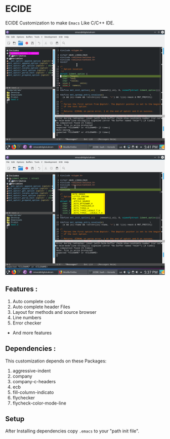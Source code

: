 # ECIDE
ECIDE Customization to make `Emacs` Like C/C++ IDE.


![Alt screenshot](screenshot/screen1.png)

![Alt screenshot2](screenshot/screen2.png)

## Features : 

1. Auto complete code
2. Auto complete header Files
3. Layout for methods and source browser
4. Line numbers
5. Error checker 
+ And more features 

## Dependencies :
This customization depends on these Packages:

1. aggressive-indent
2. company
3. company-c-headers
4. ecb
5. fill-column-indicato
6. flychecker
7. flycheck-color-mode-line


## Setup
After Installing dependencies
copy `.emacs` to your "path init file". 




